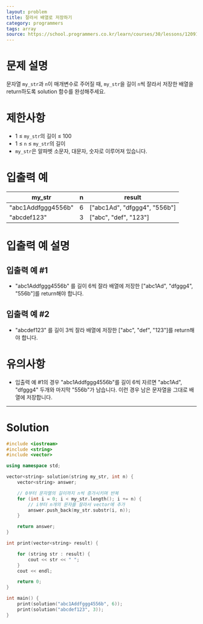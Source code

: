 ```yaml
---
layout: problem
title: 잘라서 배열로 저장하기
category: programmers
tags: array
source: https://school.programmers.co.kr/learn/courses/30/lessons/120913
---
```


# 문제 설명

문자열 `my_str`과 `n`이 매개변수로 주어질 때, `my_str`을 길이 `n`씩 잘라서 저장한 배열을 return하도록 solution 함수를 완성해주세요.

# 제한사항

- 1 ≤ `my_str`의 길이 ≤ 100
- 1 ≤ `n` ≤ `my_str`의 길이
- `my_str`은 알파벳 소문자, 대문자, 숫자로 이루어져 있습니다.

# 입출력 예

| my_str | n | result |
| --- | --- | --- |
| "abc1Addfggg4556b" | 6 | ["abc1Ad", "dfggg4", "556b"] |
| "abcdef123" | 3 | ["abc", "def", "123"] |

# 입출력 예 설명

## 입출력 예 #1

- "abc1Addfggg4556b" 를 길이 6씩 잘라 배열에 저장한 ["abc1Ad", "dfggg4", "556b"]를 return해야 합니다.

## 입출력 예 #2

- "abcdef123" 를 길이 3씩 잘라 배열에 저장한 ["abc", "def", "123"]를 return해야 합니다.

# 유의사항

- 입출력 예 #1의 경우 "abc1Addfggg4556b"를 길이 6씩 자르면 "abc1Ad", "dfggg4" 두개와 마지막 "556b"가 남습니다. 이런 경우 남은 문자열을 그대로 배열에 저장합니다.

---

# Solution

```cpp
#include <iostream>
#include <string>
#include <vector>

using namespace std;

vector<string> solution(string my_str, int n) {
    vector<string> answer;

    // 0부터 문자열의 길이까지 n씩 증가시키며 반복
    for (int i = 0; i < my_str.length(); i += n) {
        // i부터 n개의 문자를 잘라서 vector에 추가
        answer.push_back(my_str.substr(i, n));
    }

    return answer;
}

int print(vector<string> result) {

    for (string str : result) {
        cout << str << " ";
    }
    cout << endl;

    return 0;
}

int main() {
    print(solution("abc1Addfggg4556b", 6));
    print(solution("abcdef123", 3));
}
```
